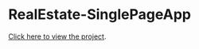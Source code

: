 # RealEstate-SinglePageApp

[Click here to view the project](https://realestate-singlepagewebsite.web.app/).
